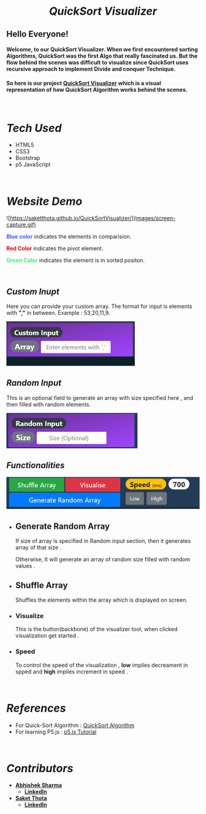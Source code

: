 <h1 align="center"> 

**_QuickSort Visualizer_** </h1>    

## Hello Everyone! 

<h4>
Welcome, to our QuickSort Visualizer.
When we first encountered sorting Algorithms, QuickSort was the first Algo that really fascinated us. But the flow behind the scenes was difficult to visualize since QuickSort uses recursive approach to implement Divide and conquer Technique.
<br> 
</h4>

<h4>


So here is our project [QuickSort Visualizer](https://affectionate-agnesi-d5bbc9.netlify.app/) which is a visual representation of how QuickSort Algorithm works behind the scenes.

</h4>
<br>

# _**Tech Used**_
* HTML5
* CSS3
* Bootstrap
* p5 JavaScript

<br>

# _**Website Demo**_

![https://saketthota.github.io/QuickSortVisualizer/](images/screen-capture.gif)

			
**<span style="color:#3b5bff">Blue color</span>** indicates the elements in comparision.

**<span style="color:#F00000">Red Color</span>**  indicates the pivot element.

**<span style="color:#38ef7d">Green Color</span>** indicates the element is in sorted positon. 

<br>

## *Custom Inupt*

Here you can provide your custom array. The format for input is elements with **","** in between. Example : 53,20,11,9.

![](images/custom.png)

## *Random Input*

This is an optional field to generate an array with size specified here , and then filled with random elements.

![](images/random.png)


## *Functionalities*
![](images/functions.png)
* ## Generate Random Array


     If size of array is specified in Random input section, then it generates array of that size .

     Otherwise, It will generate an array of random size filled with random values .

* ## Shuffle Array



     Shuffles the elements within the array which is displayed on screen.
* ### Visualize

    This is the button(backbone) of the visualizer tool, when clicked visualization get started .
* ### Speed

    To control the speed of the visualization , **low** implies decreament in spped and **high** implies increment in speed .
<br>



# _**References**_

* For Quick-Sort Algorithm : [QuickSort Algorithm](https://www.geeksforgeeks.org/quick-sort/)
* For learning P5.js : [p5.js Tutorial](https://www.youtube.com/watch?v=HerCR8bw_GE&list=PLRqwX-V7Uu6Zy51Q-x9tMWIv9cueOFTFA)

<br>

# _**Contributors**_
<strong>

* [Abhishek Sharma](https://github.com/Abhi-tech-09)
    * [LinkedIn](https://www.google.com)
* [Saket Thota](https://github.com/SaketThota)
    * [LinkedIn](https://www.linkedin.com/in/saket-thota-163227192)

</strong> 
